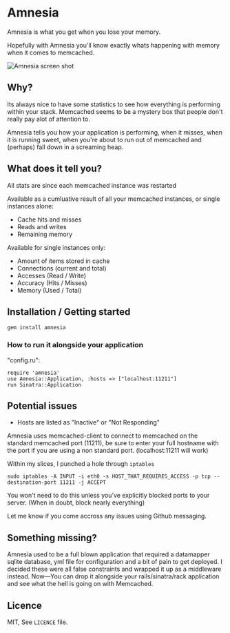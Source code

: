 # Amnesia

Amnesia is what you get when you lose your memory. 

Hopefully with Amnesia you'll know exactly whats happening with memory when it comes to memcached.

![Amnesia screen shot](http://farm5.static.flickr.com/4125/5030135910_698fdb4514_z_d.jpg "Amnesia")

## Why?

Its always nice to have some statistics to see how everything is performing within your stack. Memcached seems to be a  mystery box that people don't really pay alot of attention to.

Amnesia tells you how your application is performing, when it misses, when it is running sweet, when you're about to run out of memcached and (perhaps) fall down in a screaming heap.

## What does it tell you? 

All stats are since each memcached instance was restarted

Available as a cumluative result of all your memcached instances, or single instances alone:

* Cache hits and misses
* Reads and writes
* Remaining memory


Available for single instances only: 

* Amount of items stored in cache
* Connections (current and total)
* Accesses (Read / Write)
* Accuracy (Hits / Misses)
* Memory (Used / Total)

## Installation / Getting started

    gem install amnesia

### How to run it alongside your application

"config.ru":
  
    require 'amnesia'
    use Amnesia::Application, :hosts => ["localhost:11211"]
    run Sinatra::Application

## Potential issues

* Hosts are listed as "Inactive" or "Not Responding"

Amnesia uses memcached-client to connect to memcached on the standard memcached port (11211), be sure to enter your
full hostname with the port if you are using a non standard port. (localhost:11211 will work)

Within my slices, I punched a hole through `iptables`

    sudo iptables -A INPUT -i eth0 -s HOST_THAT_REQUIRES_ACCESS -p tcp --destination-port 11211 -j ACCEPT

You won't need to do this unless you've explicitly blocked ports to your server. (When in doubt, block nearly everything)

Let me know if you come accross any issues using Github messaging.

## Something missing? 

Amnesia used to be a full blown application that required a datamapper sqlite database, yml file for configuration and a bit of pain to get deployed. I decided these were all false constraints and wrapped it up as a middleware instead. Now—You can drop it alongside your rails/sinatra/rack application and see what the hell is going on with Memcached. 

## Licence

MIT, See `LICENCE` file.
